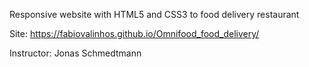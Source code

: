 Responsive website with HTML5 and CSS3 to food delivery restaurant  

Site: https://fabiovalinhos.github.io/Omnifood_food_delivery/

Instructor: Jonas Schmedtmann
